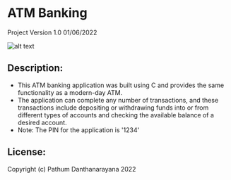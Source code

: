 # ATM Banking
Project Version 1.0 01/06/2022

![alt text](https://i.imgur.com/ZObAWlM.jpg?raw=true)

Description:
--------------
- This ATM banking application was built using C and provides the same functionality as a modern-day ATM. 
- The application can complete any number of transactions, and these transactions include depositing or withdrawing funds into or from different types of accounts and checking the available balance of a desired account.
- Note: The PIN for the application is '1234'

License:
---------
Copyright (c) Pathum Danthanarayana 2022
